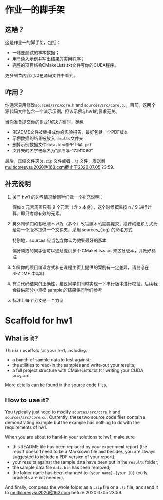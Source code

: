 # 作业一的脚手架

## 这啥？

这是作业一的脚手架，包括：

- 一堆要测试的样本数据；
- 用于读入示例并写出结果的实用程序；
- 完整的项目结构CMakeLists.txt文件写你的CUDA程序。

更多细节内容可以在源码文件中看到。

## 咋用？

你通常只用修改`sources/src/core.h` and `sources/src/core.cu`。目前，这两个源代码文件包含一个演示示例，但该示例与hw1的要求无关。

当你准备提交你的作业1解决方案时，确保

- README文件被替换成你的实验报告，最好包括一个PDF版本
- 示例数据的结果被放入`results`文件夹
- 删掉示例数据文件`data.bin`和PPT`HW1.pdf`
- 文件夹的名字被命名为"廖浩淳-17341096"

最后，压缩文件夹为`.zip` 文件或者 `.7z` 文件，发送到multicoresysu2020@163.com截止于2020.07.05 23:59.

## 补充说明

1. 关于 hw1 的边界情况给同学们做一个补充说明：

   假如 x 元素周围只有 9 个元素（含 x 本身），这个时候概率按 n / 9 进行计算，即只考虑有效的元素。

2. 另外同学们的基础版本以及（多个）改进版本均需要提交，推荐的组织方式为给每一个版本提供一个文件夹，采用 sources_{tag} 的命名方式

   特别地，sources 应当包含你认为效果最好的版本

   偏好简洁的同学也可以通过提供多个 CMakeLists.txt 来区分版本，并做好标注

3. 如果你的项目编译方式和在课程主页上提供的案例有一定差异，请务必在 README 中写明

4. 有关代码结果的正确性，建议同学们同时实现一下串行版本进行校验。后续我会提供部分小规模 sample 的结果供同学们参考

5. 标注上每个分支是一个方案

   

# Scaffold for hw1

## What is it?

This is a scaffold for your hw1, including:

- a bunch of sample data to test against;
- the utilities to read-in the samples and write-out your results;
- a full project structure with CMakeLists.txt for writing your CUDA program.

More details can be found in the source code files.

## How to use it?

You typically just need to modify `sources/src/core.h` and `sources/src/core.cu`. Currently, these two source code files contain a demonstrating example but the example has nothing to do with the requirements of hw1.

When you are about to hand-in your solutions to hw1, make sure
- this README file has been replaced by your experiment report (the report doesn't need to be a Markdown file and besides, you are always suggested to include a PDF version of your report);
- your results against the sample data have been put in the `results` folder;
- the sample data file `data.bin` has been removed;
- the folder name has been changed to `{your name}-{your ID}` (curly brackets are not needed).

And finally, compress the whole folder as a `.zip` file or a `.7z` file, and send it to multicoresysu2020@163.com before 2020.07.05 23:59.